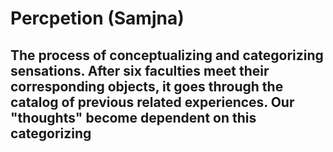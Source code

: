 # Percpetion (Samjna)
## The process of conceptualizing and categorizing sensations. After six faculties meet their corresponding objects, it goes through the catalog of previous related experiences. Our "thoughts" become dependent on this categorizing
